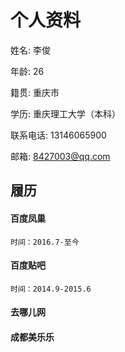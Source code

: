 # 个人资料

姓名: 李俊

年龄: 26

籍贯: 重庆市

学历: 重庆理工大学（本科）

联系电话: 13146065900

邮箱: 8427003@qq.com



## 履历

#### 百度凤巢
    
    时间：2016.7-至今

#### 百度贴吧
    时间：2014.9-2015.6
    
#### 去哪儿网

#### 成都美乐乐

